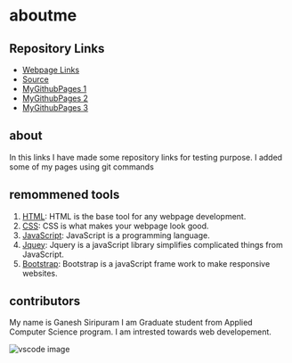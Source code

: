 
# aboutme

## Repository Links

- [Webpage Links](https://ganesh58.github.io/ganeshnwe/)
- [Source](https://github.com/ganesh58/aboutme/)
- [MyGithubPages 1](https://github.com/ganesh58/test1.git)
- [MyGithubPages 2](https://github.com/ganesh58/test.git)
- [MyGithubPages 3](https://github.com/ganesh58/test1.git)


## about
In this links I have made some repository links for testing purpose. I added some of my pages using git commands


## remommened tools

1. [HTML](https://www.w3schools.com/html/ "w3school HTML Tutorial"): HTML is the base tool for any webpage development.
1. [CSS](https://www.w3schools.com/html/html_css.asp/ "w3school CSS"): CSS is what makes your webpage look good.
1. [JavaScript](https://www.w3schools.com/js/ "w3school JavaScript"): JavaScript is a programming language. 
1. [Jquey](https://www.w3schools.com/jquery/): Jquery is a javaScript library simplifies complicated things  from JavaScript.
1. [Bootstrap](https://www.w3schools.com/bootstrap/default.asp): Bootstrap is a javaScript frame work to make responsive websites.



## contributors

My name is Ganesh Siripuram I am Graduate student from Applied Computer Science program. I am intrested towards web developement.


![vscode image](https://i.eurosport.com/2017/09/23/2173246-45422339-640-360.jpg)
















